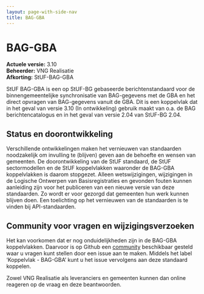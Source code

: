 ```yaml
---
layout: page-with-side-nav
title: BAG-GBA
---
```

# BAG-GBA

**Actuele versie:** 3.10  
**Beheerder:**  VNG Realisatie<br/>
**Afkorting:**  StUF-BAG-GBA

StUF BAG-GBA is een op StUF-BG gebaseerde berichtenstandaard voor de binnengemeentelijke synchronisatie van BAG-gegevens met de GBA en het direct opvragen van BAG-gegevens vanuit de GBA. Dit is een koppelvlak dat in het geval van versie 3.10 (In ontwikkeling) gebruik maakt van o.a. de BAG berichtencatalogus en in het geval van versie 2.04 van StUF-BG 2.04.

## Status en doorontwikkeling
Verschillende ontwikkelingen maken het vernieuwen van standaarden noodzakelijk om invulling te (blijven) geven aan de behoefte en wensen van gemeenten. De doorontwikkeling van de StUF standaard, de StUF sectormodellen en de StUF koppelvlakken waaronder de BAG-GBA koppelvlakken is daarom stopgezet. Alleen wetswijzigingen, wijzigingen in de Logische Ontwerpen van Basisregistraties en gevonden fouten kunnen aanleiding zijn voor het publiceren van een nieuwe versie van deze standaarden. Zo wordt er voor gezorgd dat gemeenten hun werk kunnen blijven doen. Een toelichting op het vernieuwen van de standaarden is te vinden bij API-standaarden.

## Community voor vragen en wijzigingsverzoeken
Het kan voorkomen dat er nog onduidelijkheden zijn in de BAG-GBA koppelvlakken. Daarvoor is op Github een
[community](https://github.com/VNG-Realisatie/StUF-Standaarden/labels/Koppelvlak%20-%20BAG-GBA)
beschikbaar gesteld waar u vragen kunt stellen door een issue aan te
maken. Middels het label ‘Koppelvlak - BAG-GBA’ kunt u het issue
vervolgens aan deze standaard koppelen.

Zowel VNG Realisatie als leveranciers en gemeenten kunnen dan online
reageren op de vraag en deze beantwoorden.
